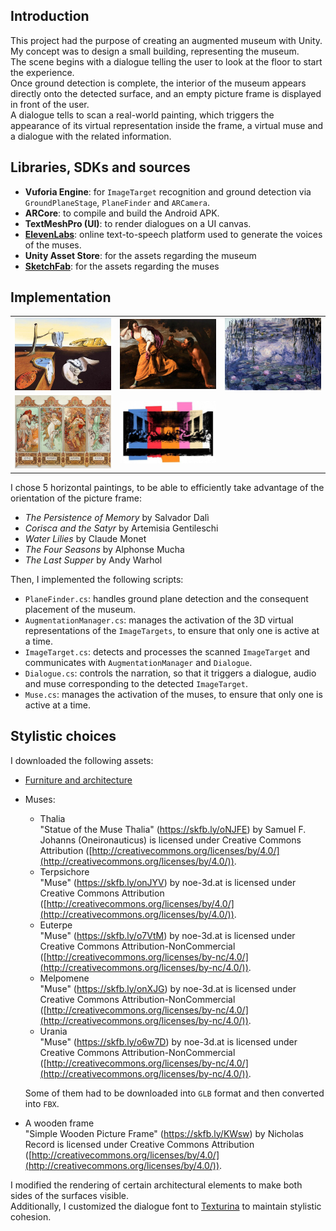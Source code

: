 ## Introduction

This project had the purpose of creating an augmented museum with Unity.  
My concept was to design a small building, representing the museum.  
The scene begins with a dialogue telling the user to look at the floor to start the experience.  
Once ground detection is complete, the interior of the museum appears directly onto the detected surface, and an empty picture frame is displayed in front of the user.  
A dialogue tells to scan a real-world painting, which triggers the appearance of its virtual representation inside the frame, a virtual muse and a dialogue with the related information.

## Libraries, SDKs and sources

- **Vuforia Engine**: for `ImageTarget` recognition and ground detection via `GroundPlaneStage`, `PlaneFinder` and `ARCamera`.
- **ARCore**: to compile and build the Android APK.
- **TextMeshPro (UI)**: to render dialogues on a UI canvas.
- [**ElevenLabs**](https://elevenlabs.io/text-to-speech): online text-to-speech platform used to generate the voices of the muses.
- **Unity Asset Store**: for the assets regarding the museum
- [**SketchFab**](https://sketchfab.com/feed): for the assets regarding the muses

## Implementation

<table>
  <tr>
    <td><img src="Assets/Editor/Vuforia/ImageTargetTextures/PaintingsAM/dali_scaled.jpg" alt="Dali" style="width:200px;"></td>
    <td><img src="Assets/Editor/Vuforia/ImageTargetTextures/PaintingsAM/gentileschi_scaled.jpg" alt="Gentileschi" style="width:200px;"></td>
    <td><img src="Assets/Editor/Vuforia/ImageTargetTextures/PaintingsAM/monet_scaled.jpg" alt="Monet" style="width:200px;"></td>
  </tr>
  <tr>
    <td><img src="Assets/Editor/Vuforia/ImageTargetTextures/PaintingsAM/mucha_scaled.jpg" alt="Mucha" style="width:200px;"></td>
    <td><img src="Assets/Editor/Vuforia/ImageTargetTextures/PaintingsAM/warhol_scaled.jpg" alt="Warhol" style="width:200px;"></td>
    <td></td>
  </tr>
</table>

I chose 5 horizontal paintings, to be able to efficiently take advantage of the orientation of the picture frame:

- *The Persistence of Memory* by Salvador Dalì
- *Corisca and the Satyr* by Artemisia Gentileschi
- *Water Lilies* by Claude Monet
- *The Four Seasons* by Alphonse Mucha
- *The Last Supper* by Andy Warhol

Then, I implemented the following scripts:

- `PlaneFinder.cs`: handles ground plane detection and the consequent placement of the museum.
- `AugmentationManager.cs`: manages the activation of the 3D virtual representations of the `ImageTargets`, to ensure that only one is active at a time.
- `ImageTarget.cs`: detects and processes the scanned `ImageTarget` and communicates with `AugmentationManager` and `Dialogue`.
- `Dialogue.cs`: controls the narration, so that it triggers a dialogue, audio and muse corresponding to the detected `ImageTarget`.
- `Muse.cs`: manages the activation of the muses, to ensure that only one is active at a time.

## Stylistic choices

I downloaded the following assets:

- [Furniture and architecture](https://assetstore.unity.com/packages/3d/environments/urban/modular-european-house-294289)
- Muses:
  - Thalia  
    "Statue of the Muse Thalia" (https://skfb.ly/oNJFE) by Samuel F. Johanns (Oneironauticus) is licensed under Creative Commons Attribution ([http://creativecommons.org/licenses/by/4.0/](http://creativecommons.org/licenses/by/4.0/)).
  - Terpsichore  
    "Muse" (https://skfb.ly/onJYV) by noe-3d.at is licensed under Creative Commons Attribution ([http://creativecommons.org/licenses/by/4.0/](http://creativecommons.org/licenses/by/4.0/)).
  - Euterpe  
    "Muse" (https://skfb.ly/o7VtM) by noe-3d.at is licensed under Creative Commons Attribution-NonCommercial ([http://creativecommons.org/licenses/by-nc/4.0/](http://creativecommons.org/licenses/by-nc/4.0/)).
  - Melpomene  
    "Muse" (https://skfb.ly/onXJG) by noe-3d.at is licensed under Creative Commons Attribution-NonCommercial ([http://creativecommons.org/licenses/by-nc/4.0/](http://creativecommons.org/licenses/by-nc/4.0/)).
  - Urania  
    "Muse" (https://skfb.ly/o6w7D) by noe-3d.at is licensed under Creative Commons Attribution-NonCommercial ([http://creativecommons.org/licenses/by-nc/4.0/](http://creativecommons.org/licenses/by-nc/4.0/)).

  Some of them had to be downloaded into `GLB` format and then converted into `FBX`.

- A wooden frame  
  "Simple Wooden Picture Frame" (https://skfb.ly/KWsw) by Nicholas Record is licensed under Creative Commons Attribution ([http://creativecommons.org/licenses/by/4.0/](http://creativecommons.org/licenses/by/4.0/)).

I modified the rendering of certain architectural elements to make both sides of the surfaces visible.  
Additionally, I customized the dialogue font to [Texturina](https://fonts.google.com/specimen/Texturina) to maintain stylistic cohesion.
